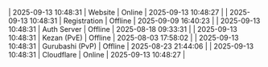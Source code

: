 | 2025-09-13 10:48:31 | Website | Online | 2025-09-13 10:48:27 |
| 2025-09-13 10:48:31 | Registration | Offline | 2025-09-09 16:40:23 |
| 2025-09-13 10:48:31 | Auth Server | Offline | 2025-08-18 09:33:31 |
| 2025-09-13 10:48:31 | Kezan (PvE) | Offline | 2025-08-03 17:58:02 |
| 2025-09-13 10:48:31 | Gurubashi (PvP) | Offline | 2025-08-23 21:44:06 |
| 2025-09-13 10:48:31 | Cloudflare | Online | 2025-09-13 10:48:27 |
